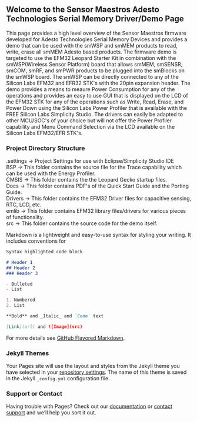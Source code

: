 ## Welcome to the Sensor Maestros Adesto Technologies Serial Memory Driver/Demo Page
This page provides a high level overview of the Sensor Maestros firmware developed for Adesto Technologies Serial Memory Devices and provides a demo that can be used with the smWSP and smMEM products to read, write, erase all smMEM Adesto based products.  The firmware demo is targeted to use the EFM32 Leopard Starter Kit in combination with the smWSP(Wireless Sensor Platform) board that allows smMEM, smSENSR, smCOM, smRF, and smPWR products to be plugged into the smBlocks on the smWSP board.  The smWSP can be directly connected to any of the Silicon Labs EFM32 and EFR32 STK's with the 20pin expansion header.  The demo provides a means to meaure Power Consumption for any of the operations and provides an easy to use GUI that is displayed on the LCD of the EFM32 STK for any of the operations such as Write, Read, Erase, and Power Down using the Silicon Labs Power Profiler that is available with the FREE Silicon Labs Simplicity Studio.  The drivers can easily be adapted to other MCU/SOC's of your choice but will not offer the Power Profiler capability and Menu Command Selection via the LCD available on the Silicon Labs EFM32/EFR STK's.  

### Project Directory Structure
.settings -> Project Settings for use with Eclipse/Simplicity Studio IDE  
BSP -> This folder contains the source file for the Trace capability which can be used with the Energy Profiler.  
CMSIS -> This folder contains the the Leopard Gecko startup files.  
Docs -> This folder contains PDF's of the Quick Start Guide and the Porting Guide.  
Drivers -> This folder contains the EFM32 Driver files for capacitive sensing, RTC, LCD, etc.  
emlib -> This folder contains EFM32 library files/drivers for various pieces of functionality.  
src -> This folder contains the source code for the demo itself.  

Markdown is a lightweight and easy-to-use syntax for styling your writing. It includes conventions for

```markdown
Syntax highlighted code block

# Header 1
## Header 2
### Header 3

- Bulleted
- List

1. Numbered
2. List

**Bold** and _Italic_ and `Code` text

[Link](url) and ![Image](src)
```

For more details see [GitHub Flavored Markdown](https://guides.github.com/features/mastering-markdown/).

### Jekyll Themes

Your Pages site will use the layout and styles from the Jekyll theme you have selected in your [repository settings](https://github.com/sensormaestros/smMEM-AdestoDrivers/settings). The name of this theme is saved in the Jekyll `_config.yml` configuration file.

### Support or Contact

Having trouble with Pages? Check out our [documentation](https://help.github.com/categories/github-pages-basics/) or [contact support](https://github.com/contact) and we’ll help you sort it out.
